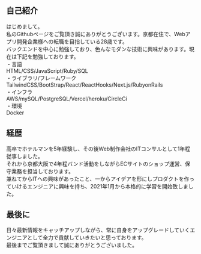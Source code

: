 ## 自己紹介
はじめまして。<br>
私のGithubページをご覧頂き誠にありがとうございます。京都在住で、Webアプリ開発企業様への転職を目指している28歳です。<br> 
バックエンドを中心に勉強しており、色んなモダンな技術に興味があります。現在は下記を勉強しております。<br>
・言語<br>
HTML/CSS/JavaScript/Ruby/SQL<br>
・ライブラリ/フレームワーク<br>
TailwindCSS/BootStrap/React/ReactHooks/Next.js/RubyonRails<br>
・インフラ<br>
AWS/mySQL/PostgreSQL/Vercel/heroku/CircleCi<br>
・環境<br>
Docker<br>
## 経歴
高卒でホテルマンを5年経験し、その後Web制作会社のITコンサルとして1年程従事しました。<br>
それから京都大阪で4年程バンド活動をしながらECサイトのショップ運営、保守業務を担当しております。<br>
兼ねてからITへの興味があったこと、一からアイデアを形にしプロダクトを作っていけるエンジニアに興味を持ち、2021年1月から本格的に学習を開始致しました。<br>
## 最後に
日々最新情報をキャッチアップしながら、常に自身をアップグレードしていくエンジニアとして全力で貢献していきたいと思っております。<br>
最後までご覧頂きまして誠にありがとうございました。



<!---
SyoInoue/SyoInoue is a ✨ special ✨ repository because its `README.md` (this file) appears on your GitHub profile.
You can click the Preview link to take a look at your changes.
--->
